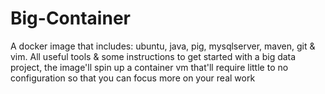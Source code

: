 # Big-Container
A docker image that includes: ubuntu, java, pig, mysqlserver, maven, git &amp; vim. All useful tools &amp; some instructions to get started with a big data project, the image'll spin up a container vm that'll require little to no configuration so that you can focus more on your real work
